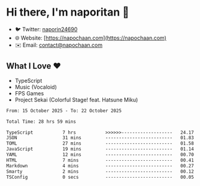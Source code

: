 # Hi there, I'm naporitan 👋

- 🐦 Twitter: [naporin24690](https://twitter.com/naporin24690)
- 🌐 Website: [https://napochaan.com](https://napochaan.com)
- ✉️ Email: [contact@napochaan.com](mailto:contact@napochaan.com)

## What I Love ❤️
- TypeScript
- Music (Vocaloid)
- FPS Games
- Project Sekai (Colorful Stage! feat. Hatsune Miku)

<!--START_SECTION:waka-->

```txt
From: 15 October 2025 - To: 22 October 2025

Total Time: 28 hrs 59 mins

TypeScript           7 hrs           >>>>>>-------------------   24.17 %
JSON                 31 mins         -------------------------   01.83 %
TOML                 27 mins         -------------------------   01.58 %
JavaScript           19 mins         -------------------------   01.14 %
YAML                 12 mins         -------------------------   00.70 %
HTML                 7 mins          -------------------------   00.41 %
Markdown             4 mins          -------------------------   00.27 %
Smarty               2 mins          -------------------------   00.12 %
TSConfig             0 secs          -------------------------   00.05 %
```

<!--END_SECTION:waka-->

